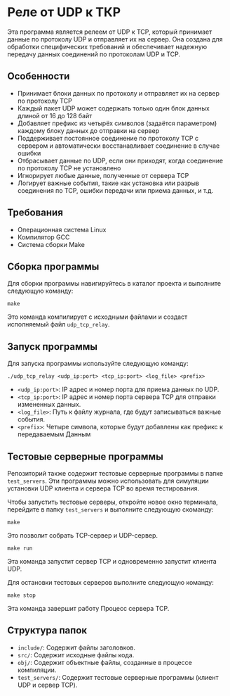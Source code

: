 # Реле от UDP к ТКP

Эта программа является релеем от UDP к TCP, который принимает данные по протоколу UDP и отправляет их на сервер. Она создана для обработки специфических требований и обеспечивает надежную передачу данных соединений по протоколам UDP и TCP.

## Особенности

- Принимает блоки данных по протоколу и отправляет их на сервер по протоколу TCP
- Каждый пакет UDP может содержать только один блок данных длиной от 16 до 128 байт
- Добавляет префикс из четырёх символов (задаётся параметром) каждому блоку данных до отправки на сервер
- Поддерживает постоянное соединение по протоколу TCP с сервером и автоматически восстанавливает соединение в случае ошибки
- Отбрасывает данные по UDP, если они приходят, когда соединение по протоколу TCP не установлено
- Игнорирует любые данные, полученные от сервера TCP
- Логирует важные события, такие как установка или разрыв соединения по TCP, ошибки передачи или приема данных, и т.д.

## Требования

- Операционная система Linux
- Компилятор GCC
- Система сборки Make

## Сборка программы

Для сборки программы навигируйтесь в каталог проекта и выполните следующую команду:

```
make
```

Это команда компилирует с исходными файлами и создаст исполняемый файл `udp_tcp_relay`.

## Запуск программы

Для запуска программы используйте следующую команду:

```
./udp_tcp_relay <udp_ip:port> <tcp_ip:port> <log_file> <prefix>
```

- `<udp_ip:port>`: IP адрес и номер порта для приема данных по UDP.
- `<tcp_ip:port>`: IP адрес и номер порта сервера TCP для отправки измененных данных.
- `<log_file>`: Путь к файлу журнала, где будут записываться важные события.
- `<prefix>`: Четыре символа, которые будут добавлены как префикс к передаваемым Данным

## Тестовые серверные программы

Репозиторий также содержит тестовые серверные программы в папке `test_servers`. Эти программы можно использовать для симуляции установки UDP клиента и сервера TCP во время тестирования.

Чтобы запустить тестовые серверы, откройте новое окно терминала, перейдите в папку `test_servers` и выполните следующую скоманду:

```
make
```

Это позволит собрать TCP-сервер и UDP-сервер.


```
make run
```

Эта команда запустит сервер TCP и одновременно запустит клиента UDP.

Для остановки тестовых серверов выполните следующую команду:

```
make stop
```

Эта команда завершит работу Процесс сервера TCP.

## Структура папок

- `include/`: Содержит файлы заголовков.
- `src/`: Содержит исходные файлы кода.
- `obj/`: Содержит объектные файлы, созданные в процессе компиляции.
- `test_servers/`: Содержит тестовые серверные программы (клиент UDP и сервер TCP).
